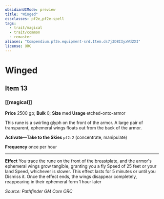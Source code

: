 ```yaml
---
obsidianUIMode: preview
title: "Winged"
cssclasses: pf2e,pf2e-spell
tags:
  - trait/magical
  - trait/common
  - remaster
aliases: "Compendium.pf2e.equipment-srd.Item.ds7j3D8IIyxWd2XI"
license: ORC
---
```

# Winged
## Item 13
### [[magical]]


**Price** 2500 gp; 
**Bulk** 0; **Size** med
**Usage** etched-onto-armor

This rune is a swirling glyph on the front of the armor. A large pair of transparent, ephemeral wings floats out from the back of the armor.

**Activate—Take to the Skies** `pf2:2` (concentrate, manipulate)

**Frequency** once per hour

* * *

**Effect** You trace the rune on the front of the breastplate, and the armor's ephemeral wings grow tangible, granting you a fly Speed of 25 feet or your land Speed, whichever is slower. This effect lasts for 5 minutes or until you Dismiss it. Once the effect ends, the wings disappear completely, reappearing in their ephemeral form 1 hour later

*Source: Pathfinder GM Core*
*ORC*